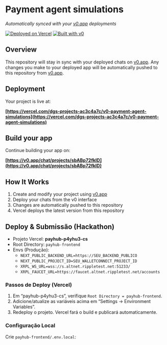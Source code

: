 # Payment agent simulations

*Automatically synced with your [v0.app](https://v0.app) deployments*

[![Deployed on Vercel](https://img.shields.io/badge/Deployed%20on-Vercel-black?style=for-the-badge&logo=vercel)](https://vercel.com/dgs-projects-ac3c4a7c/v0-payment-agent-simulations)
[![Built with v0](https://img.shields.io/badge/Built%20with-v0.app-black?style=for-the-badge)](https://v0.app/chat/projects/sbABp72fkID)

## Overview

This repository will stay in sync with your deployed chats on [v0.app](https://v0.app).
Any changes you make to your deployed app will be automatically pushed to this repository from [v0.app](https://v0.app).

## Deployment

Your project is live at:

**[https://vercel.com/dgs-projects-ac3c4a7c/v0-payment-agent-simulations](https://vercel.com/dgs-projects-ac3c4a7c/v0-payment-agent-simulations)**

## Build your app

Continue building your app on:

**[https://v0.app/chat/projects/sbABp72fkID](https://v0.app/chat/projects/sbABp72fkID)**

## How It Works

1. Create and modify your project using [v0.app](https://v0.app)
2. Deploy your chats from the v0 interface
3. Changes are automatically pushed to this repository
4. Vercel deploys the latest version from this repository

## Deploy & Submissão (Hackathon)

- Projeto Vercel: **payhub-p4yhu3-cs**
- Root Directory: `payhub-frontend`
- Envs (Produção):
  - `NEXT_PUBLIC_BACKEND_URL=https://SEU_BACKEND_PUBLICO`
  - `NEXT_PUBLIC_PROJECT_ID=SEU_WALLETCONNECT_PROJECT_ID`
  - `XRPL_WS_URL=wss://s.altnet.rippletest.net:51233/`
  - `XRPL_FAUCET_URL=https://faucet.altnet.rippletest.net/accounts`

### Passos de Deploy (Vercel)
1. Em “payhub-p4yhu3-cs”, verifique `Root Directory = payhub-frontend`.
2. Adicione/atualize as variáveis acima em “Settings → Environment Variables”.
3. Redeploy o projeto. Vercel fará o build e publicará automaticamente.

### Configuração Local
Crie `payhub-frontend/.env.local`:
